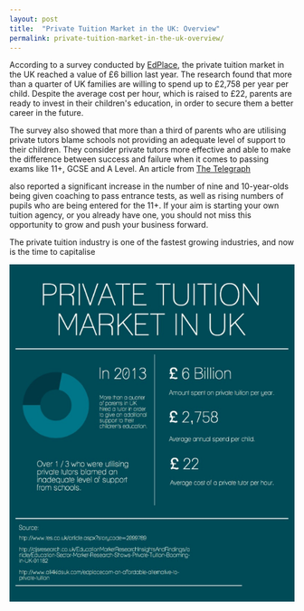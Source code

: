 ```yaml
---
layout: post
title:  "Private Tuition Market in the UK: Overview"
permalink: private-tuition-market-in-the-uk-overview/
---
```

According to a survey conducted by 
[EdPlace](http://www.telegraph.co.uk/finance/personalfinance/9651689/Parents-spend-6bn-a-year-on-private-tuition.html), 
the private tuition market in the
UK reached a value of £6 billion last year. The research found that more than
a quarter of UK families are willing to spend up to £2,758 per year per child.
Despite the average cost per hour, which is raised to £22, parents are ready
to invest in their children's education, in order to secure them a better
career in the future.

The survey also showed that more than a third of parents who are utilising
private tutors blame schools not providing an adequate level of support to
their children. They consider private tutors more effective and able to make
the difference between success and failure when it comes to passing exams like
11+, GCSE and A Level. An article from 
[The Telegraph](http://www.telegraph.co.uk/finance/personalfinance/9651689/Parents-spend-6bn-a-year-on-private-tuition.html) 

also reported a significant increase
in the number of nine and 10-year-olds being given coaching to pass entrance
tests, as well as rising numbers of pupils who are being entered for the 11+.
If your aim is starting your own tuition agency, or you already have one, you
should not miss this opportunity to grow and push your business forward.

The private tuition industry is one of the fastest growing industries, and now
is the time to capitalise

<div class="img-holder full-width">
   <img src="/img/blogs/tutor-cruncher-private-tuition-market-uk.png" alt-text="UK Private tuition market"/>
</div>
